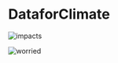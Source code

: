 # DataforClimate

![impacts](https://github.com/charlottemcclintock/DataforClimate/blob/master/plots/impacts.png)

![worried](https://github.com/charlottemcclintock/DataforClimate/blob/master/plots/worried.png)
